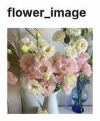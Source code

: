 # flower_image

![](https://github.com/yql11299/flower_image/blob/main/%E6%B4%8B%E6%A1%94%E6%A2%97-%E7%B2%89%E7%9A%87%E5%90%8E.jpg)

